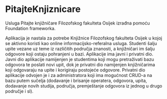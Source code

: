 # PitajteKnjiznicare
Usluga Pitajte knjižničare Filozofskog fakulteta Osijek izrađna pomoću Foundation frameworka.

Aplikacija je nastala za potrebe Knjižnice Filozofskog fakulteta Osijek u kojoj se aktivno koristi 
kao online informacijsko-referalna usluga. Studenti šalju upite vezane uz teme iz različitih područja znanosti, 
a knjižničari im šalju odgovore koji ostaju pohranjeni u bazi. Aplikacije ima javni i privatni dio. 
Javni dio aplikacije namijenjen je studentima koji mogu pretraživati bazu odgovora te poslati novi upit, 
dok je privatni dio namijenjen knjižničarima koji odgovaraju na upite i korigiraju postojeće odgovore. 
Privatni dio aplikacije odvojen je i za administratora koji ima mogućnost CRUD-a na bazu putem sučelja
(dodavanje i brisanje operatera, odgovora, upita, dodavanje novih studija, područja, premještanje odgovora iz jednog u drugo područje i sl).

